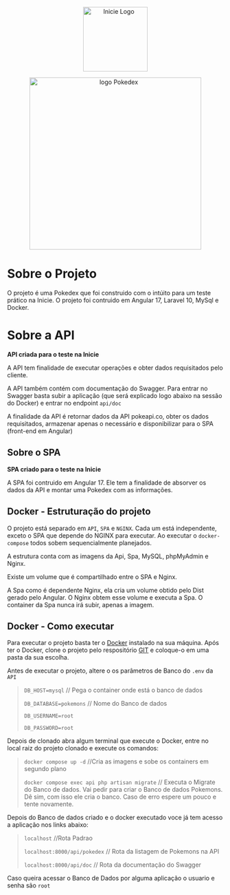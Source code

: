<p align="center"><a href="https://inicie.digital/" target="_blank"><img src="https://attachments.gupy.io/production/companies/24820/career/54823/images/2024-01-04_14-13_companyLogoUrl.png" width="150" alt="Inicie Logo"></a></p><p align="center"><img src="https://archives.bulbagarden.net/media/upload/4/4b/Pok%C3%A9dex_logo.png" width="400" alt="logo Pokedex"></p>

# Sobre o Projeto

O projeto é uma Pokedex que foi construido com o intúito para um teste prático na Inicie.
O projeto foi contruido em Angular 17, Laravel 10, MySql e Docker.

# Sobre a API
**API criada para o teste na Inicie**

A API tem finalidade de executar operações e obter dados requisitados pelo cliente. 

A API também contém com documentação do Swagger.
Para entrar no Swagger basta subir a aplicação (que será explicado logo abaixo na sessão do Docker) e entrar no endpoint ```api/doc```

A finalidade da API é retornar dados da API pokeapi.co, obter os dados requisitados, armazenar apenas o necessário e disponibilizar para o SPA (front-end em Angular)


## Sobre o SPA
**SPA criado para o teste na Inicie**

A SPA foi contruido em Angular 17. Ele tem a finalidade de absorver os dados da API e montar uma Pokedex com as informações.

## Docker - Estruturação do projeto

O projeto está separado em ```API```, ```SPA``` e ```NGINX```. Cada um está independente, exceto o SPA que depende do NGINX para executar. 
Ao executar o ```docker-compose``` todos sobem sequencialmente planejados.

A estrutura conta com as imagens da Api, Spa, MySQL, phpMyAdmin e Nginx. 

Existe um volume que é compartilhado entre o SPA e Nginx.

A Spa como é dependente Nginx, ela cria um volume obtido pelo Dist gerado pelo Angular. O Nginx obtem esse volume e executa a Spa. O container da Spa nunca irá subir, apenas a imagem.

## Docker - Como executar

Para executar o projeto basta ter o [Docker](https://docs.docker.com/get-docker/) instalado na sua máquina.
Após ter o Docker, clone o projeto pelo respositório [GIT](https://github.com/heylucasf/pokedex_inicie) e coloque-o em uma pasta da sua escolha.

Antes de executar o projeto, altere o os parâmetros de Banco do ```.env``` da ```API```
> ```DB_HOST=mysql``` // Pega o container onde está o banco de dados
>
> ```DB_DATABASE=pokemons``` // Nome do Banco de dados
>
> ```DB_USERNAME=root```
>
> ```DB_PASSWORD=root```
>

Depois de clonado abra algum terminal que execute o Docker, entre no local raiz do projeto clonado e execute os comandos:
> ```docker compose up -d``` //Cria as imagens e sobe os containers em segundo plano
>
> ```docker compose exec api php artisan migrate``` // Executa o Migrate do Banco de dados. Vai pedir para criar o Banco de dados Pokemons. Dê sim, com isso ele cria o banco. Caso de erro espere um pouco e tente novamente.
>

Depois do Banco de dados criado e o docker executado voce já tem acesso a aplicação nos links abaixo:
> ```localhost``` //Rota Padrao
>
> ```localhost:8000/api/pokedex``` // Rota da listagem de Pokemons na API
>
> ```localhost:8000/api/doc``` // Rota da documentação do Swagger
>

Caso queira acessar o Banco de Dados por alguma aplicação o usuario e senha são ```root```
